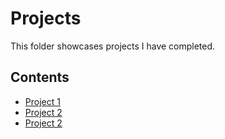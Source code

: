 # Projects
This folder showcases projects I have completed.
## Contents
* [Project 1](project_1)
* [Project 2](project_2)
* [Project 2](project_2)

